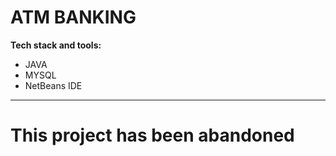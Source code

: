 # ATM BANKING
<!--ATM Banking using Java Gui in Netbeans IDE. ATM Banking allow basic ATM Function such as Withdraw, Transfer, Deposit, Check balance. it use **CRUD**.-->

**Tech stack and tools:**
* JAVA
* MYSQL
* NetBeans IDE

---

# This project has been abandoned
